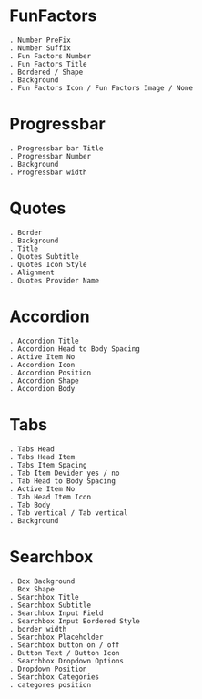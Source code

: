 FunFactors
=====================

	. Number PreFix
	. Number Suffix
	. Fun Factors Number
	. Fun Factors Title
	. Bordered / Shape
	. Background
	. Fun Factors Icon / Fun Factors Image / None

Progressbar
=========================
	
	. Progressbar bar Title
	. Progressbar Number
	. Background
	. Progressbar width

Quotes
========================

	. Border
	. Background
	. Title
	. Quotes Subtitle
	. Quotes Icon Style
	. Alignment
	. Quotes Provider Name

Accordion
==================
	
	. Accordion Title
	. Accordion Head to Body Spacing
	. Active Item No
	. Accordion Icon
	. Accordion Position
	. Accordion Shape
	. Accordion Body

Tabs
===================
	
	. Tabs Head
	. Tabs Head Item
	. Tabs Item Spacing
	. Tab Item Devider yes / no 
	. Tab Head to Body Spacing
	. Active Item No
	. Tab Head Item Icon 
	. Tab Body
	. Tab vertical / Tab vertical
	. Background


Searchbox
==================
	
	. Box Background
	. Box Shape
	. Searchbox Title
	. Searchbox Subtitle
	. Searchbox Input Field
	. Searchbox Input Bordered Style
	. border width
	. Searchbox Placeholder
	. Searchbox button on / off
	. Button Text / Button Icon 
	. Searchbox Dropdown Options
	. Dropdown Position
	. Searchbox Categories
	. categores position










